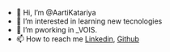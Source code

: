 - 👋 Hi, I’m @AartiKatariya
- 👀 I’m interested in learning new tecnologies
- 📍 I’m pworking in _VOIS.
- 📫 How to reach me [Linkedin](https://www.linkedin.com/in/aarti-katariya-27b390193), [Github](https://github.com/AartiKatariya/AartiKatariya)

<!---
AartiKatariya/AartiKatariya is a ✨ special ✨ repository because its `README.md` (this file) appears on your GitHub profile.
You can click the Preview link to take a look at your changes.
--->
